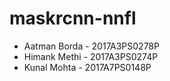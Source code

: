 # maskrcnn-nnfl

- Aatman Borda - 2017A3PS0278P
- Himank Methi - 2017A3PS0274P
- Kunal Mohta - 2017A7PS0148P

